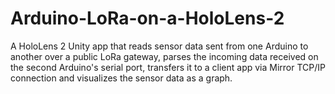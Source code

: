 # Arduino-LoRa-on-a-HoloLens-2
A HoloLens 2 Unity app that reads sensor data sent from one Arduino to another over a public LoRa gateway, parses the incoming data received on the second Arduino's serial port, transfers it to a client app via Mirror TCP/IP connection and visualizes the sensor data as a graph.
